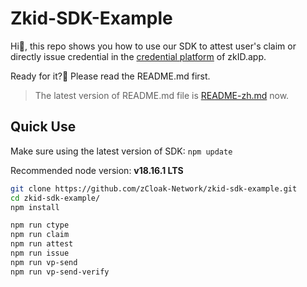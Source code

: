 # Zkid-SDK-Example

Hi👋, this repo shows you how to use our SDK to attest user's claim or directly issue credential in the [credential platform](https://cred.zkid.app) of zkID.app.

Ready for it?🚀 Please read the README.md first.
> The latest version of README.md file is [README-zh.md](README-zh.md) now.

## Quick Use

Make sure using the latest version of SDK: `npm update`

Recommended node version: **v18.16.1 LTS**

```bash
git clone https://github.com/zCloak-Network/zkid-sdk-example.git
cd zkid-sdk-example/
npm install

npm run ctype
npm run claim
npm run attest
npm run issue
npm run vp-send
npm run vp-send-verify
```
